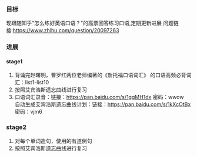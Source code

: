 ### 目标
现跟随知乎"怎么练好英语口语？"的高票回答练习口语,定期更新进展
问题链接:https://www.zhihu.com/question/20097263

### 进展
#### stage1
1.  背诵完赵曙明，曹罗红两位老师编著的《新托福口语词汇》 的口语高频必背词汇：list1-list10
2.  按照艾宾浩斯遗忘曲线进行复习
3.  口语词汇录音：链接：https://pan.baidu.com/s/1ggMH1dx 密码：wwow  
	 自动生成艾宾浩斯遗忘曲线计划：链接：https://pan.baidu.com/s/1kXcOtBx 密码：vjm6

### stage2
1. 对每个单词造句，使用的有道例句
2. 按照艾宾浩斯遗忘曲线进行复习